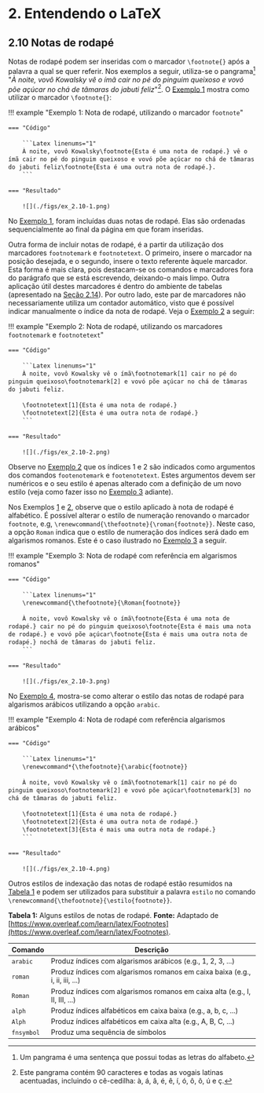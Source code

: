 # 2. Entendendo o LaTeX

## 2.10 Notas de rodapé

Notas de rodapé podem ser inseridas com o marcador `\footnote{}` após a palavra a qual se quer referir. Nos exemplos a seguir, utiliza-se o pangrama[^1] "*À noite, vovô Kowalsky vê o ímã cair no pé do pinguim queixoso e vovó põe açúcar no chá de tâmaras do jabuti feliz*"[^2]. O [Exemplo 1](#exe_rodape1) mostra como utilizar o marcador `\footnote{}`:

!!! example "<a id="exe_rodape1"></a>Exemplo 1: Nota de rodapé, utilizando o marcador `footnote`"

	=== "Código"

		```Latex linenums="1"
		À noite, vovô Kowalsky\footnote{Esta é uma nota de rodapé.} vê o ímã cair no pé do pinguim queixoso e vovó põe açúcar no chá de tâmaras do jabuti feliz\footnote{Esta é uma outra nota de rodapé.}.
		```

	=== "Resultado"

		![](./figs/ex_2.10-1.png)

[^1]: Um pangrama é uma sentença que possui todas as letras do alfabeto.
[^2]: Este pangrama contém 90 caracteres e todas as vogais latinas acentuadas, incluindo o cê-cedilha: à, á, â, é, ê, í, ó, ô, õ, ú e ç.

No [Exemplo 1](#exe_rodape1), foram incluídas duas notas de rodapé. Elas são ordenadas sequencialmente ao final da página em que foram inseridas.

Outra forma de incluir notas de rodapé, é a partir da utilização dos marcadores `footnotemark` e `footnotetext`. O primeiro, insere o marcador na posição desejada, e o segundo, insere o texto referente àquele marcador. Esta forma é mais clara, pois destacam-se os comandos e marcadores fora do parágrafo que se está escrevendo, deixando-o mais limpo. Outra aplicação útil destes marcadores é dentro do ambiente de tabelas (apresentado na [Seção 2.14](../tabelas/#214-tabelas)). Por outro lado, este par de marcadores não necessariamente utiliza um contador automático, visto que é possível indicar manualmente o índice da nota de rodapé. Veja o [Exemplo 2](#exe_rodape2) a seguir:

!!! example "<a id="exe_rodape2"></a>Exemplo 2: Nota de rodapé, utilizando os marcadores `footnotemark` e `footnotetext`"

	=== "Código"

		```Latex linenums="1"
		À noite, vovô Kowalsky vê o ímã\footnotemark[1] cair no pé do pinguim queixoso\footnotemark[2] e vovó põe açúcar no chá de tâmaras do jabuti feliz.

		\footnotetext[1]{Esta é uma nota de rodapé.}
		\footnotetext[2]{Esta é uma outra nota de rodapé.}
		```

	=== "Resultado"

		![](./figs/ex_2.10-2.png)

Observe no [Exemplo 2](#exe_rodape2) que os índices 1 e 2 são indicados como argumentos dos comandos `footenotemark` e `footenotetext`. Estes argumentos devem ser numéricos e o seu estilo é apenas alterado com a definição de um novo estilo (veja como fazer isso no [Exemplo 3](#exe_rodape4) adiante).

Nos Exemplos [1](#exe_rodape1) e [2](#exe_rodape2), observe que o estilo aplicado à nota de rodapé é alfabético. É possível alterar o estilo de numeração renovando o marcador `footnote`, e.g, `\renewcommand{\thefootnote}{\roman{footnote}}`. Neste caso, a opção `Roman` indica que o estilo de numeração dos índices será dado em algarismos romanos. Este é o caso ilustrado no [Exemplo 3](#exe_rodape4) a seguir.

!!! example "<a id="exe_rodape4"></a>Exemplo 3: Nota de rodapé com referência em algarismos romanos"

	=== "Código"

		```Latex linenums="1"
		\renewcommand{\thefootnote}{\Roman{footnote}}

		À noite, vovô Kowalsky vê o ímã\footnote{Esta é uma nota de rodapé.} cair no pé do pinguim queixoso\footnote{Esta é mais uma nota de rodapé.} e vovó põe açúcar\footnote{Esta é mais uma outra nota de rodapé.} nochá de tâmaras do jabuti feliz.
		```

	=== "Resultado"

		![](./figs/ex_2.10-3.png)

No [Exemplo 4](#exe_rodape5), mostra-se como alterar o estilo das notas de rodapé para algarismos arábicos utilizando a opção `arabic`.

!!! example "<a id="exe_rodape5"></a>Exemplo 4: Nota de rodapé com referência algarismos arábicos"

	=== "Código"

		```Latex linenums="1"
		\renewcommand*{\thefootnote}{\arabic{footnote}}

		À noite, vovô Kowalsky vê o ímã\footnotemark[1] cair no pé do pinguim queixoso\footnotemark[2] e vovó põe açúcar\footnotemark[3] no chá de tâmaras do jabuti feliz.

		\footnotetext[1]{Esta é uma nota de rodapé.}
		\footnotetext[2]{Esta é uma outra nota de rodapé.}
		\footnotetext[3]{Esta é mais uma outra nota de rodapé.}
		```

	=== "Resultado"

		![](./figs/ex_2.10-4.png)

Outros estilos de indexação das notas de rodapé estão resumidos na [Tabela 1](#tab:estilos_notas_rodape) e podem ser utilizados para substituir a palavra `estilo` no comando `\renewcommand{\thefootnote}{\estilo{footnote}}`.

<a id="tab:estilos_notas_rodape"></a>

**Tabela 1:** Alguns estilos de notas de rodapé. **Fonte:** Adaptado de [https://www.overleaf.com/learn/latex/Footnotes](https://www.overleaf.com/learn/latex/Footnotes).

| Comando | Descrição |
|---------|-----------|
| `arabic`   | Produz índices com algarismos arábicos (e.g., 1, 2, 3, ...)                  |
| `roman`    | Produz índices com algarismos romanos em caixa baixa (e.g., i, ii, iii, ...) |
| `Roman`    | Produz índices com algarismos romanos em caixa alta (e.g., I, II, III, ...)  |
| `alph`     | Produz índices alfabéticos em caixa baixa (e.g., a, b, c, ...)               |
| `Alph`     | Produz índices alfabéticos em caixa alta (e.g., A, B, C, ...)                |
| `fnsymbol` | Produz uma sequência de símbolos                                             |